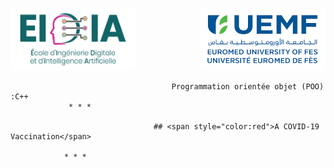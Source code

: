 
<!-- Logo -->
<p>
  <p align=left>
     <img src="eidiaeuro.png" width=200 height=100>
    <img src="euromed.png" width=200 height=100 align= right>
  </p>
 </p>
 
 
                                        Programmation orientée objet (POO) :C++
                 * * *                       
                                      
                                    ## <span style="color:red">A COVID-19 Vaccination</span>  
 
                * * *
